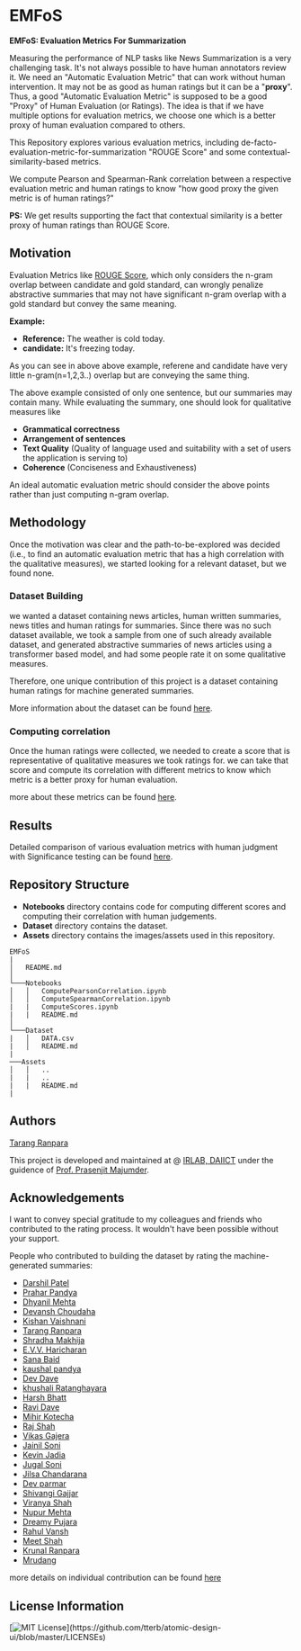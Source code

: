 
# EMFoS

**EMFoS: Evaluation Metrics For Summarization** 

Measuring the performance of NLP tasks like News Summarization is a very challenging task. It's not always possible to have human annotators review it. We need an "Automatic Evaluation Metric" that can work without human intervention. It may not be as good as human ratings but it can be a "**proxy**". Thus, a good "Automatic Evaluation Metric" is supposed to be a good "Proxy" of Human Evaluation (or Ratings). The idea is that if we have multiple options for evaluation metrics, we choose one which is a better proxy of human evaluation compared to others.  

This Repository explores various evaluation metrics, including de-facto-evaluation-metric-for-summarization "ROUGE Score" and some contextual-similarity-based metrics. 

We compute Pearson and Spearman-Rank correlation between a respective evaluation metric and human ratings to know "how good proxy the given metric is of human ratings?"

**PS:** We get results supporting the fact that contextual similarity is a better proxy of human ratings than ROUGE Score. 
## Motivation

Evaluation Metrics like [ROUGE Score](https://aclanthology.org/W04-1013/), which only considers the n-gram overlap between candidate and gold standard, can wrongly penalize abstractive summaries that may not have significant n-gram overlap with a gold standard but convey the same meaning.

**Example:** 

- **Reference:** The weather is cold today.
- **candidate:** It's freezing today. 

As you can see in above above example, referene and candidate have very little n-gram(n=1,2,3..) overlap but are conveying the same thing. 

The above example consisted of only one sentence, but our summaries may contain many. While evaluating the summary, one should look for qualitative measures like 
- **Grammatical correctness** 
- **Arrangement of sentences** 
- **Text Quality** (Quality of language used and suitability with a set of users the application is serving to)
- **Coherence** (Conciseness and Exhaustiveness)

An ideal automatic evaluation metric should consider the above points rather than just computing n-gram overlap.  


## Methodology

Once the motivation was clear and the path-to-be-explored was decided (i.e., to find an automatic evaluation metric that has a high correlation with the qualitative measures), we started looking for a relevant dataset, but we found none. 

### Dataset Building

we wanted a dataset containing news articles, human written summaries, news titles and human ratings for summaries. Since there was no such dataset available, we took a sample from one of such already available dataset, and generated abstractive summaries of news articles using a transformer based model, and had some people rate it on some qualitative measures. 

Therefore, one unique contribution of this project is a dataset containing human ratings for machine generated summaries. 

More information about the dataset can be found [here](https://github.com/TarangRanpara/EMFoS/blob/main/Dataset/README.md). 
        

### Computing correlation

Once the human ratings were collected, we needed to create a score that is representative of qualitative measures we took ratings for. we can take that score and compute its correlation with different metrics to know which metric is a better proxy for human evaluation.      

more about these metrics can be found [here](/Notebooks/README.md). 

## Results 

Detailed comparison of various evaluation metrics with human judgment with Significance testing can be found [here](https://docs.google.com/spreadsheets/d/1FdVI9LMi-UzOSfdZsdJBWsNYFlnYwAIJBZ5JVgewgvo/edit?usp=sharing). 

## Repository Structure

- **Notebooks** directory contains code for computing different scores and computing their correlation with human judgements.
- **Dataset** directory contains the dataset. 
- **Assets** directory contains the images/assets used in this repository.    

```
EMFoS
|
│   README.md  
│
└───Notebooks 
│   │   ComputePearsonCorrelation.ipynb
│   │   ComputeSpearmanCorrelation.ipynb
|   |   ComputeScores.ipynb
|   |   README.md
│   
└───Dataset
|   │   DATA.csv
|   │   README.md
|
───Assets  
│   │   ..
|   |   ..
|   |   README.md
|
```

## Authors

[Tarang Ranpara](https://in.linkedin.com/in/tarangranpara)

This project is developed and maintained at @ [IRLAB, DAIICT](http://irlab.daiict.ac.in/) under the guidence of [Prof. Prasenjit Majumder](https://in.linkedin.com/in/prasenjit-majumder-15a74720).  

## Acknowledgements

I want to convey special gratitude to my colleagues and friends who contributed to the rating process. It wouldn't have been possible without your support.  

People who contributed to building the dataset by rating the machine-generated summaries:
 - [Darshil Patel]()
 - [Prahar Pandya]()
 - [Dhyanil Mehta]()
 - [Devansh Choudaha]()
 - [Kishan Vaishnani]()
 - [Tarang Ranpara]()
 - [Shradha Makhija]()
 - [E.V.V. Haricharan]()
 - [Sana Baid]()
 - [kaushal pandya]()
 - [Dev Dave]()
 - [khushali Ratanghayara]()
 - [Harsh Bhatt]()
 - [Ravi Dave]()
 - [Mihir Kotecha]()
 - [Raj Shah]()
 - [Vikas Gajera]()
 - [Jainil Soni]()
 - [Kevin Jadia]()
 - [Jugal Soni]()
 - [Jilsa Chandarana]() 
 - [Dev parmar]()
 - [Shivangi Gajjar]()
 - [Viranya Shah]()
 - [Nupur Mehta]()
 - [Dreamy Pujara]()
 - [Rahul Vansh]()
 - [Meet Shah]()
 - [Krunal Ranpara]()
 - [Mrudang]() 

more details on individual contribution can be found [here](/Dataset/README.md)


## License Information

[![MIT License](https://img.shields.io/apm/l/atomic-design-ui.svg?)](https://github.com/tterb/atomic-design-ui/blob/master/LICENSEs)
